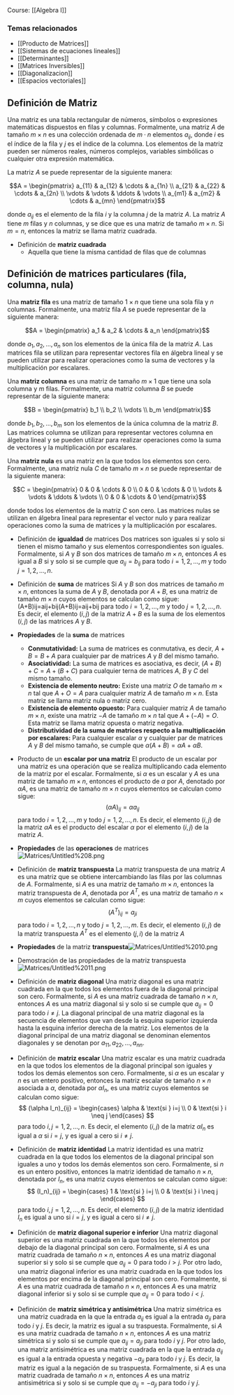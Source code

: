 Course: [[Algebra I]]

### Temas relacionados
- [[Producto de Matrices]]
- [[Sistemas de ecuaciones lineales]]
- [[Determinantes]]
- [[Matrices Inversibles]]
- [[Diagonalizacion]]
- [[Espacios vectoriales]]


## Definición de **Matriz**
 Una matriz es una tabla rectangular de números, símbolos o expresiones matemáticas dispuestos en filas y columnas. Formalmente, una matriz $A$ de tamaño $m \times n$ es una colección ordenada de $m \cdot n$ elementos $a_{ij}$, donde $i$ es el índice de la fila y $j$ es el índice de la columna. Los elementos de la matriz pueden ser números reales, números complejos, variables simbólicas o cualquier otra expresión matemática.

La matriz $A$ se puede representar de la siguiente manera:

$$A = \begin{pmatrix} a_{11} & a_{12} & \cdots & a_{1n} \\ a_{21} & a_{22} & \cdots & a_{2n} \\ \vdots & \vdots & \ddots & \vdots \\ a_{m1} & a_{m2} & \cdots & a_{mn} \end{pmatrix}$$

donde $a_{ij}$ es el elemento de la fila $i$ y la columna $j$ de la matriz $A$. La matriz $A$ tiene $m$ filas y $n$ columnas, y se dice que es una matriz de tamaño $m \times n$. Si $m = n$, entonces la matriz se llama matriz cuadrada.

- Definición de **matriz cuadrada**
    - Aquella que tiene la misma cantidad de filas que de columnas

## Definición de **matrices particulares** (fila, columna, nula)
Una **matriz fila** es una matriz de tamaño $1 \times n$ que tiene una sola fila y $n$ columnas. Formalmente, una matriz fila $A$ se puede representar de la siguiente manera:

$$A = \begin{pmatrix} a_1 & a_2 & \cdots & a_n \end{pmatrix}$$

donde $a_1, a_2, ..., a_n$ son los elementos de la única fila de la matriz $A$. Las matrices fila se utilizan para representar vectores fila en álgebra lineal y se pueden utilizar para realizar operaciones como la suma de vectores y la multiplicación por escalares.

Una **matriz columna** es una matriz de tamaño $m \times 1$ que tiene una sola columna y $m$ filas. Formalmente, una matriz columna $B$ se puede representar de la siguiente manera:

$$B = \begin{pmatrix} b_1 \\ b_2 \\ \vdots \\ b_m \end{pmatrix}$$

donde $b_1, b_2, ..., b_m$ son los elementos de la única columna de la matriz $B$. Las matrices columna se utilizan para representar vectores columna en álgebra lineal y se pueden utilizar para realizar operaciones como la suma de vectores y la multiplicación por escalares.

Una **matriz nula** es una matriz en la que todos los elementos son cero. Formalmente, una matriz nula $C$ de tamaño $m \times n$ se puede representar de la siguiente manera:

$$C = \begin{pmatrix} 0 & 0 & \cdots & 0 \\ 0 & 0 & \cdots & 0 \\ \vdots & \vdots & \ddots & \vdots \\ 0 & 0 & \cdots & 0 \end{pmatrix}$$

donde todos los elementos de la matriz $C$ son cero. Las matrices nulas se utilizan en álgebra lineal para representar el vector nulo y para realizar operaciones como la suma de matrices y la multiplicación por escalares.

- Definición de **igualdad** de matrices
    Dos matrices son iguales si y solo si tienen el mismo tamaño y sus elementos correspondientes son iguales. 
    Formalmente, si $A$ y $B$ son dos matrices de tamaño $m \times n$, entonces $A$ es igual a $B$ si y solo si se cumple que $a_{ij} = b_{ij}$ para todo $i = 1, 2, ..., m$ y todo $j = 1, 2, ..., n$.


- Definición de **suma** de matrices
    Si $A$ y $B$ son dos matrices de tamaño $m \times n$, entonces la suma de $A$ y $B$, denotada por $A+B$, es una matriz de tamaño $m \times n$ cuyos elementos se calculan como sigue: (A+B)ij=aij+bij(A+B)ij​=aij​+bij​ para todo $i = 1, 2, ..., m$ y todo $j = 1, 2, ..., n$. Es decir, el elemento $(i,j)$ de la matriz $A+B$ es la suma de los elementos $(i,j)$ de las matrices $A$ y $B$.
    
- **Propiedades** de la **suma** de matrices
    - **Conmutatividad:** La suma de matrices es conmutativa, es decir, $A+B = B+A$ para cualquier par de matrices $A$ y $B$ del mismo tamaño.
	- **Asociatividad:** La suma de matrices es asociativa, es decir, $(A+B)+C = A+(B+C)$ para cualquier terna de matrices $A$, $B$ y $C$ del mismo tamaño.
	- **Existencia de elemento neutro:** Existe una matriz $O$ de tamaño $m \times n$ tal que $A+O = A$ para cualquier matriz $A$ de tamaño $m \times n$. Esta matriz se llama matriz nula o matriz cero.
	- **Existencia de elemento opuesto:** Para cualquier matriz $A$ de tamaño $m \times n$, existe una matriz $-A$ de tamaño $m \times n$ tal que $A+(-A) = O$. Esta matriz se llama matriz opuesta o matriz negativa.
	- **Distributividad de la suma de matrices respecto a la multiplicación por escalares:** Para cualquier escalar $\alpha$ y cualquier par de matrices $A$ y $B$ del mismo tamaño, se cumple que $\alpha(A+B) = \alpha A + \alpha B$.

- Producto de un **escalar por una matriz**
    El producto de un escalar por una matriz es una operación que se realiza multiplicando cada elemento de la matriz por el escalar. Formalmente, si $\alpha$ es un escalar y $A$ es una matriz de tamaño $m \times n$, entonces el producto de $\alpha$ por $A$, denotado por $\alpha A$, es una matriz de tamaño $m \times n$ cuyos elementos se calculan como sigue: $$(\alpha A)_{ij} = \alpha a_{ij}$$	para todo $i = 1, 2, ..., m$ y todo $j = 1, 2, ..., n$. Es decir, el elemento $(i,j)$ de la matriz $\alpha A$ es el producto del escalar $\alpha$ por el elemento $(i,j)$ de la matriz $A$.

- **Propiedades** de las **operaciones** de matrices![Matrices/Untitled%208.png](_private/Images/Matrices/Untitled%208.png)

- Definición de **matriz transpuesta**
    La matriz transpuesta de una matriz $A$ es una matriz que se obtiene intercambiando las filas por las columnas de $A$. Formalmente, si $A$ es una matriz de tamaño $m \times n$, entonces la matriz transpuesta de $A$, denotada por $A^T$, es una matriz de tamaño $n \times m$ cuyos elementos se calculan como sigue:$$(A^T)_{ij} = a_{ji}$$para todo $i = 1, 2, ..., n$ y todo $j = 1, 2, ..., m$. Es decir, el elemento $(i,j)$ de la matriz transpuesta $A^T$ es el elemento $(j,i)$ de la matriz $A$

- **Propiedades** de la matriz **transpuesta**![Matrices/Untitled%2010.png](_private/Images/Matrices/Untitled%2010.png)

- Demostración de las propiedades de la matriz transpuesta
    ![Matrices/Untitled%2011.png](_private/Images/Matrices/Untitled%2011.png)

- Definición de **matriz diagonal**
    Una matriz diagonal es una matriz cuadrada en la que todos los elementos fuera de la diagonal principal son cero. Formalmente, si $A$ es una matriz cuadrada de tamaño $n \times n$, entonces $A$ es una matriz diagonal si y solo si se cumple que $a_{ij} = 0$ para todo $i \neq j$. La diagonal principal de una matriz diagonal es la secuencia de elementos que van desde la esquina superior izquierda hasta la esquina inferior derecha de la matriz. Los elementos de la diagonal principal de una matriz diagonal se denominan elementos diagonales y se denotan por $a_{11}, a_{22}, ..., a_{nn}$.

- Definición de **matriz escalar**
    Una matriz escalar es una matriz cuadrada en la que todos los elementos de la diagonal principal son iguales y todos los demás elementos son cero. Formalmente, si $\alpha$ es un escalar y $n$ es un entero positivo, entonces la matriz escalar de tamaño $n \times n$ asociada a $\alpha$, denotada por $\alpha I_n$, es una matriz cuyos elementos se calculan como sigue:$$ (\alpha I_n)_{ij} = \begin{cases} \alpha & \text{si } i=j \\ 0 & \text{si } i \neq j \end{cases} $$para todo $i,j = 1, 2, ..., n$. Es decir, el elemento $(i,j)$ de la matriz $\alpha I_n$ es igual a $\alpha$ si $i=j$, y es igual a cero si $i \neq j$.


- Definición de **matriz identidad**
    La matriz identidad es una matriz cuadrada en la que todos los elementos de la diagonal principal son iguales a uno y todos los demás elementos son cero. Formalmente, si $n$ es un entero positivo, entonces la matriz identidad de tamaño $n \times n$, denotada por $I_n$, es una matriz cuyos elementos se calculan como sigue:$$ (I_n)_{ij} = \begin{cases} 1 & \text{si } i=j \\ 0 & \text{si } i \neq j \end{cases} $$para todo $i,j = 1, 2, ..., n$. Es decir, el elemento $(i,j)$ de la matriz identidad $I_n$ es igual a uno si $i=j$, y es igual a cero si $i \neq j$.

- Definición de **matriz diagonal superior e inferior**
    Una matriz diagonal superior es una matriz cuadrada en la que todos los elementos por debajo de la diagonal principal son cero. Formalmente, si $A$ es una matriz cuadrada de tamaño $n \times n$, entonces $A$ es una matriz diagonal superior si y solo si se cumple que $a_{ij} = 0$ para todo $i > j$. Por otro lado, una matriz diagonal inferior es una matriz cuadrada en la que todos los elementos por encima de la diagonal principal son cero. Formalmente, si $A$ es una matriz cuadrada de tamaño $n \times n$, entonces $A$ es una matriz diagonal inferior si y solo si se cumple que $a_{ij} = 0$ para todo $i < j$.

- Definición de **matriz simétrica y antisimétrica** 
	Una matriz simétrica es una matriz cuadrada en la que la entrada $a_{ij}$ es igual a la entrada $a_{ji}$ para todo $i$ y $j$. Es decir, la matriz es igual a su traspuesta. Formalmente, si $A$ es una matriz cuadrada de tamaño $n \times n$, entonces $A$ es una matriz simétrica si y solo si se cumple que $a_{ij} = a_{ji}$ para todo $i$ y $j$. Por otro lado, una matriz antisimétrica es una matriz cuadrada en la que la entrada $a_{ij}$ es igual a la entrada opuesta y negativa $-a_{ji}$ para todo $i$ y $j$. Es decir, la matriz es igual a la negación de su traspuesta. Formalmente, si $A$ es una matriz cuadrada de tamaño $n \times n$, entonces $A$ es una matriz antisimétrica si y solo si se cumple que $a_{ij} = -a_{ji}$ para todo $i$ y $j$.
